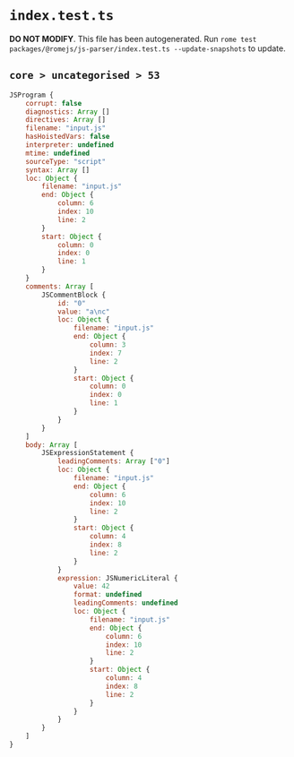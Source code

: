 # `index.test.ts`

**DO NOT MODIFY**. This file has been autogenerated. Run `rome test packages/@romejs/js-parser/index.test.ts --update-snapshots` to update.

## `core > uncategorised > 53`

```javascript
JSProgram {
	corrupt: false
	diagnostics: Array []
	directives: Array []
	filename: "input.js"
	hasHoistedVars: false
	interpreter: undefined
	mtime: undefined
	sourceType: "script"
	syntax: Array []
	loc: Object {
		filename: "input.js"
		end: Object {
			column: 6
			index: 10
			line: 2
		}
		start: Object {
			column: 0
			index: 0
			line: 1
		}
	}
	comments: Array [
		JSCommentBlock {
			id: "0"
			value: "a\nc"
			loc: Object {
				filename: "input.js"
				end: Object {
					column: 3
					index: 7
					line: 2
				}
				start: Object {
					column: 0
					index: 0
					line: 1
				}
			}
		}
	]
	body: Array [
		JSExpressionStatement {
			leadingComments: Array ["0"]
			loc: Object {
				filename: "input.js"
				end: Object {
					column: 6
					index: 10
					line: 2
				}
				start: Object {
					column: 4
					index: 8
					line: 2
				}
			}
			expression: JSNumericLiteral {
				value: 42
				format: undefined
				leadingComments: undefined
				loc: Object {
					filename: "input.js"
					end: Object {
						column: 6
						index: 10
						line: 2
					}
					start: Object {
						column: 4
						index: 8
						line: 2
					}
				}
			}
		}
	]
}
```
